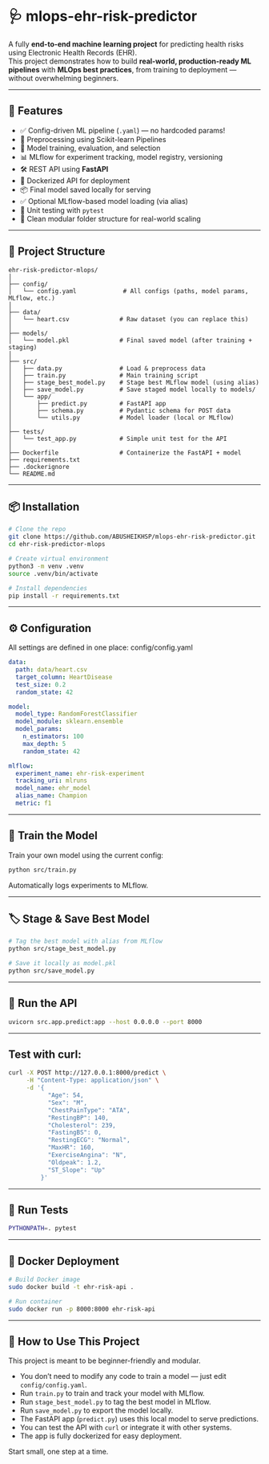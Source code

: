# 🩺 mlops-ehr-risk-predictor

A fully **end-to-end machine learning project** for predicting health risks using Electronic Health Records (EHR).  
This project demonstrates how to build **real-world, production-ready ML pipelines** with **MLOps best practices**, from training to deployment — without overwhelming beginners.

---

## 🚀 Features

- ✅ Config-driven ML pipeline (`.yaml`) — no hardcoded params!
- 🧼 Preprocessing using Scikit-learn Pipelines
- 🤖 Model training, evaluation, and selection
- 📊 MLflow for experiment tracking, model registry, versioning
- 🛠️ REST API using **FastAPI**
- 🐳 Dockerized API for deployment
- 📦 Final model saved locally for serving
- ✅ Optional MLflow-based model loading (via alias)
- 🧪 Unit testing with `pytest`
- 📁 Clean modular folder structure for real-world scaling

---

## 🧱 Project Structure

```plaintext
ehr-risk-predictor-mlops/
│
├── config/
│   └── config.yaml             # All configs (paths, model params, MLflow, etc.)
│
├── data/
│   └── heart.csv              # Raw dataset (you can replace this)
│
├── models/
│   └── model.pkl              # Final saved model (after training + staging)
│
├── src/
│   ├── data.py                # Load & preprocess data
│   ├── train.py               # Main training script
│   ├── stage_best_model.py    # Stage best MLflow model (using alias)
│   ├── save_model.py          # Save staged model locally to models/
│   └── app/
│       ├── predict.py         # FastAPI app
│       ├── schema.py          # Pydantic schema for POST data
│       └── utils.py           # Model loader (local or MLflow)
│
├── tests/
│   └── test_app.py            # Simple unit test for the API
│
├── Dockerfile                 # Containerize the FastAPI + model
├── requirements.txt
├── .dockerignore
└── README.md
```

---

## 📦 Installation

```bash
# Clone the repo
git clone https://github.com/ABUSHEIKHSP/mlops-ehr-risk-predictor.git
cd ehr-risk-predictor-mlops

# Create virtual environment
python3 -m venv .venv
source .venv/bin/activate

# Install dependencies
pip install -r requirements.txt
```
---

## ⚙️ Configuration

All settings are defined in one place: config/config.yaml

```yaml
data:
  path: data/heart.csv
  target_column: HeartDisease
  test_size: 0.2
  random_state: 42

model:
  model_type: RandomForestClassifier
  model_module: sklearn.ensemble
  model_params:
    n_estimators: 100
    max_depth: 5
    random_state: 42

mlflow:
  experiment_name: ehr-risk-experiment
  tracking_uri: mlruns
  model_name: ehr_model
  alias_name: Champion
  metric: f1
```
---

## 🧠 Train the Model

Train your own model using the current config:

```bash
python src/train.py
```

Automatically logs experiments to MLflow.

---

## 🏷️ Stage & Save Best Model

```bash
# Tag the best model with alias from MLflow
python src/stage_best_model.py

# Save it locally as model.pkl
python src/save_model.py
```
---

## 🚀 Run the API

```bash
uvicorn src.app.predict:app --host 0.0.0.0 --port 8000
```
---

## Test with curl:

```bash
curl -X POST http://127.0.0.1:8000/predict \
     -H "Content-Type: application/json" \
     -d '{
           "Age": 54,
           "Sex": "M",
           "ChestPainType": "ATA",
           "RestingBP": 140,
           "Cholesterol": 239,
           "FastingBS": 0,
           "RestingECG": "Normal",
           "MaxHR": 160,
           "ExerciseAngina": "N",
           "Oldpeak": 1.2,
           "ST_Slope": "Up"
         }'
```
---

## 🧪 Run Tests

```bash
PYTHONPATH=. pytest
```
---

## 🐳 Docker Deployment

```bash
# Build Docker image
sudo docker build -t ehr-risk-api .

# Run container
sudo docker run -p 8000:8000 ehr-risk-api
```
---

## 📌 How to Use This Project

This project is meant to be beginner-friendly and modular.

- You don’t need to modify any code to train a model — just edit `config/config.yaml`.
- Run `train.py` to train and track your model with MLflow.
- Run `stage_best_model.py` to tag the best model in MLflow.
- Run `save_model.py` to export the model locally.
- The FastAPI app (`predict.py`) uses this local model to serve predictions.
- You can test the API with `curl` or integrate it with other systems.
- The app is fully dockerized for easy deployment.

Start small, one step at a time.

